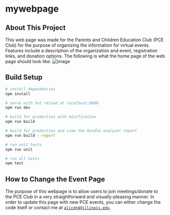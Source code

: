 # mywebpage

## About This Project

This web page was made for the Parents and Children Education Club (PCE Club) for the purpose of organizing the information for virtual events. Features include a description of the organization and event, registration links, and donation options. The following is what the home page of the web page should look like:
![image](https://user-images.githubusercontent.com/55000376/88227197-3c98b900-cc3b-11ea-9562-90a408485932.png)

## Build Setup

``` bash
# install dependencies
npm install

# serve with hot reload at localhost:8080
npm run dev

# build for production with minification
npm run build

# build for production and view the bundle analyzer report
npm run build --report

# run unit tests
npm run unit

# run all tests
npm test
```

## How to Change the Event Page

The purpose of this webpage is to allow users to join meetings/donate to the PCE Club in a very straightforward and visually-pleasing manner. In order to update this page with new PCE events, you can either change the code itself or contact me at [`aliceh4@illinois.edu`](mailto:aliceh4@illinois.edu).
